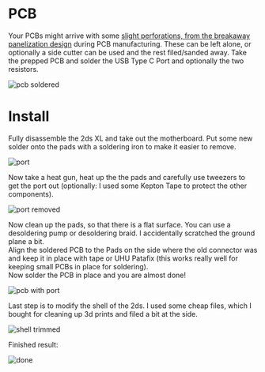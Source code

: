 # PCB

Your PCBs might arrive with some [slight perforations, from the breakaway panelization design](https://github.com/Refuhr/2dsxlusbc/blob/main/images/pcb.jpg) during PCB manufacturing. These can be left alone, or optionally a side cutter can be used and the rest filed/sanded away.
Take the prepped PCB and solder the USB Type C Port and optionally the two resistors.  

![pcb soldered](https://github.com/Refuhr/2dsxlusbc/blob/main/images/pcb-soldered.jpg)  

# Install

Fully disassemble the 2ds XL and take out the motherboard. Put some new solder onto the pads with a soldering iron to make it easier to remove.  

![port](https://github.com/Refuhr/2dsxlusbc/blob/main/images/port.jpg)  

Now take a heat gun, heat up the the pads and carefully use  tweezers to get the port out (optionally: I used some Kepton Tape to protect the other components).

![port removed](https://github.com/Refuhr/2dsxlusbc/blob/main/images/port-removed.jpg)

Now clean up the pads, so that there is a flat surface. You can use a desoldering pump or desoldering braid. I accidentally scratched the ground plane a bit.  
Align the soldered PCB to the Pads on the side where the old connector was and keep it in place with tape or UHU Patafix (this works really well for keeping small PCBs in place for soldering).  
Now solder the PCB in place and you are almost done!  

![pcb with port](https://github.com/Refuhr/2dsxlusbc/blob/main/images/pcb-with-port.jpg)  

Last step is to modify the shell of the 2ds. I used some cheap files, which I bought for cleaning up 3d prints and filed a bit at the side.  

![shell trimmed](https://github.com/Refuhr/2dsxlusbc/blob/main/images/shell-trimmed.jpg)

Finished result:

![done](https://github.com/Refuhr/2dsxlusbc/blob/main/images/port-in-shell.jpg)
